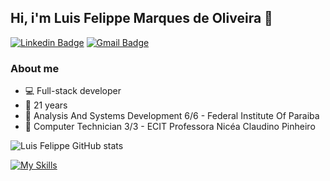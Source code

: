 ## Hi, i'm Luis Felippe Marques de Oliveira 👋

[![Linkedin Badge](https://img.shields.io/badge/LinkedIn-0A66C2.svg?style=for-the-badge&logo=LinkedIn&logoColor=white)](https://www.linkedin.com/in/luis-felippe-67b033210/)
[![Gmail Badge](https://img.shields.io/badge/Gmail-EA4335.svg?style=for-the-badge&logo=Gmail&logoColor=white)](mailto:felippe.luisdev@gmail.com)

### About me

- :computer: Full-stack developer
- :bust_in_silhouette: 21 years
- :school: Analysis And Systems Development 6/6 - Federal Institute Of Paraiba
- :school: Computer Technician 3/3 - ECIT Professora Nicéa Claudino Pinheiro

![Luis Felippe GitHub stats](https://github-readme-stats.vercel.app/api?username=luisfelippedev&show_icons=true&theme=radical)




[![My Skills](https://skillicons.dev/icons?i=html,css,javascript,typescript,nodejs,react,git&theme=light)](https://skillicons.dev)
